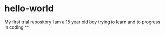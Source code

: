 # hello-world
My first trial repository
I am a 15 year old boy trying to learn and to progress in coding ^^
